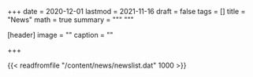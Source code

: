 +++
date = 2020-12-01
lastmod = 2021-11-16
draft = false
tags = []
title = "News"
math = true
summary = """
"""

[header]
image = ""
caption = ""

+++

{{< readfromfile "/content/news/newslist.dat" 1000 >}} 